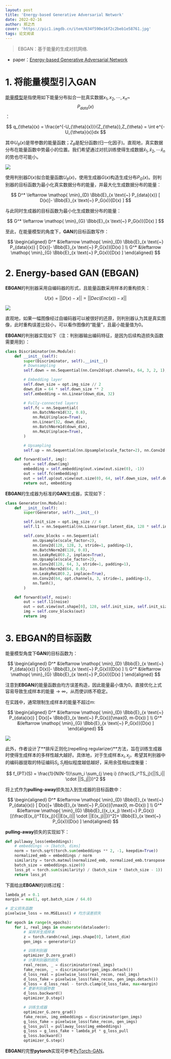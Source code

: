 ```yaml
---
layout: post
title: 'Energy-based Generative Adversarial Network'
date: 2022-02-16
author: 郑之杰
cover: 'https://pic1.imgdb.cn/item/634f590e16f2c2beb1e58761.jpg'
tags: 论文阅读
---
```


> EBGAN：基于能量的生成对抗网络.

- paper：[Energy-based Generative Adversarial Network](https://arxiv.org/abs/1609.03126)

# 1. 将能量模型引入GAN

[能量模型](https://0809zheng.github.io/2020/04/12/energy.html)是指使用如下能量分布拟合一批真实数据$x_1,x_2,\cdots,x_n$~$$P_{data}(x)$$：

$$ q_{\theta}(x) = \frac{e^{-U_{\theta}(x)}}{Z_{\theta}},Z_{\theta} = \int e^{-U_{\theta}(x)}dx $$

其中$U_{\theta}(x)$是带参数的能量函数；$Z_{\theta}$是配分函数(归一化因子)。直观地，真实数据分布在能量函数中势最小的位置。我们希望通过对抗训练使得生成数据$\hat{x}_1,\hat{x}_2,\cdots \hat{x}_n$的势也尽可能小。

![](https://pic1.imgdb.cn/item/634e13f716f2c2beb1b9d59f.jpg)

使用判别器$D(x)$拟合能量函数$U_{\theta}(x)$，使用生成器$G(x)$构造生成分布$P_G(x)$。则判别器的目标函数为最小化真实数据分布的能量，并最大化生成数据分布的能量：

$$ D^* \leftarrow \mathop{ \min}_{D} \Bbb{E}_{x \text{~} P_{data}(x)} [  D(x)]-  \Bbb{E}_{x \text{~} P_G(x)}[D(x) ] $$

与此同时生成器的目标函数为最小化生成数据分布的能量：

$$ G^* \leftarrow \mathop{ \min}_{G} \Bbb{E}_{x \text{~} P_G(x)}[D(x) ] $$

至此，在能量模型的角度下，**GAN**的目标函数写作：

$$ \begin{aligned} D^* &\leftarrow \mathop{ \min}_{D} \Bbb{E}_{x \text{~} P_{data}(x)} [  D(x)]-  \Bbb{E}_{x \text{~} P_G(x)}[D(x) ] \\ G^* &\leftarrow \mathop{ \min}_{G} \Bbb{E}_{x \text{~} P_G(x)}[D(x) ] \end{aligned} $$

# 2. Energy-based GAN (EBGAN)

**EBGAN**的判别器采用自编码器的形式，且能量函数采用样本的重构损失：

$$ U(x) = ||D(x)-x|| = ||Dec(Enc(x))-x|| $$

![](https://pic1.imgdb.cn/item/634f5c8216f2c2beb1e899c7.jpg)

直观地，如果一幅图像经过自编码器可以被很好的还原，则判别器认为其是真实图像，此时重构误差比较小，可以看作图像的“能量”，且最小能量值为$0$。

**EBGAN**的判别器实现如下（注：判别器输出编码特征，是因为后续构造损失函数需要用到）：

```python
class Discriminator(nn.Module):
    def __init__(self):
        super(Discriminator, self).__init__()
        # Downsampling
        self.down = nn.Sequential(nn.Conv2d(opt.channels, 64, 3, 2, 1), nn.ReLU())

        # Embedding layer
        self.down_size = opt.img_size // 2
        down_dim = 64 * self.down_size ** 2
        self.embedding = nn.Linear(down_dim, 32)

        # Fully-connected layers
        self.fc = nn.Sequential(
            nn.BatchNorm1d(32, 0.8),
            nn.ReLU(inplace=True),
            nn.Linear(32, down_dim),
            nn.BatchNorm1d(down_dim),
            nn.ReLU(inplace=True),
        )

        # Upsampling
        self.up = nn.Sequential(nn.Upsample(scale_factor=2), nn.Conv2d(64, opt.channels, 3, 1, 1))

    def forward(self, img):
        out = self.down(img)
        embedding = self.embedding(out.view(out.size(0), -1))
        out = self.fc(embedding)
        out = self.up(out.view(out.size(0), 64, self.down_size, self.down_size))
        return out, embedding
```

**EBGAN**的生成器为标准的**GAN**生成器，实现如下：

```python
class Generator(nn.Module):
    def __init__(self):
        super(Generator, self).__init__()

        self.init_size = opt.img_size // 4
        self.l1 = nn.Sequential(nn.Linear(opt.latent_dim, 128 * self.init_size ** 2))

        self.conv_blocks = nn.Sequential(
            nn.Upsample(scale_factor=2),
            nn.Conv2d(128, 128, 3, stride=1, padding=1),
            nn.BatchNorm2d(128, 0.8),
            nn.LeakyReLU(0.2, inplace=True),
            nn.Upsample(scale_factor=2),
            nn.Conv2d(128, 64, 3, stride=1, padding=1),
            nn.BatchNorm2d(64, 0.8),
            nn.LeakyReLU(0.2, inplace=True),
            nn.Conv2d(64, opt.channels, 3, stride=1, padding=1),
            nn.Tanh(),
        )

    def forward(self, noise):
        out = self.l1(noise)
        out = out.view(out.shape[0], 128, self.init_size, self.init_size)
        img = self.conv_blocks(out)
        return img
```

# 3. EBGAN的目标函数

能量模型角度下**GAN**的目标函数为：

$$ \begin{aligned} D^* &\leftarrow \mathop{ \min}_{D} \Bbb{E}_{x \text{~} P_{data}(x)} [  D(x)]-  \Bbb{E}_{x \text{~} P_G(x)}[D(x) ] \\ G^* &\leftarrow \mathop{ \min}_{G} \Bbb{E}_{x \text{~} P_G(x)}[D(x) ] \end{aligned} $$

注意到**EBGAN**的能量函数由均方误差构造，因此能量最小值为$0$。直接优化上式容易导致生成样本的能量$\to \infty$，从而使训练不稳定。

在实践中，通常限制生成样本的能量不超过$m$:

$$ \begin{aligned} D^* &\leftarrow \mathop{ \min}_{D} \Bbb{E}_{x \text{~} P_{data}(x)} [  D(x)]+  \Bbb{E}_{x \text{~} P_G(x)}[\max(0, m-D(x)) ] \\ G^* &\leftarrow \mathop{ \min}_{G} \Bbb{E}_{x \text{~} P_G(x)}[D(x) ] \end{aligned} $$

![](https://pic1.imgdb.cn/item/634f96c816f2c2beb123f0f8.jpg)

此外，作者设计了**排斥正则化(repelling regularizer)**方法，旨在训练生成器时使得生成样本的多样性越大越好。具体地，对于生成样本$x_i,x_j$，希望其判别器中的编码器提取的特征编码$S_i,S_j$相似程度越低越好，采用余弦相似度衡量：

$$ f_{PT}(S) = \frac{1}{N(N-1)}\sum_i \sum_{j \neq i} (\frac{S_i^TS_j}{||S_i|| \cdot ||S_j||})^2 $$

将上式作为**pulling-away**损失加入到生成器的目标函数中：

$$ \begin{aligned} D^* &\leftarrow \mathop{ \min}_{D} \Bbb{E}_{x \text{~} P_{data}(x)} [  D(x)]+  \Bbb{E}_{x \text{~} P_G(x)}[\max(0, m-D(x)) ] \\ G^* &\leftarrow \mathop{ \min}_{G} \Bbb{E}_{(x_i,x_j) \text{~} P_G(x)}[(\frac{E(x_i)^TE(x_j)}{||E(x_i)|| \cdot ||E(x_j)||})^2]+ \Bbb{E}_{x \text{~} P_G(x)}[D(x) ] \end{aligned} $$

**pulling-away**损失的实现如下：

```python
def pullaway_loss(embeddings):
    # embeddings -> [batch, dims]
    norm = torch.sqrt(torch.sum(embeddings ** 2, -1, keepdim=True))
    normalized_emb = embeddings / norm
    similarity = torch.matmul(normalized_emb, normalized_emb.transpose(1, 0)) # [batch, batch]
    batch_size = embeddings.size(0)
    loss_pt = torch.sum(similarity) / (batch_size * (batch_size - 1))
    return loss_pt
```

下面给出**EBGAN**的训练过程：

```python
lambda_pt = 0.1
margin = max(1, opt.batch_size / 64.0)

# 定义损失函数
pixelwise_loss = nn.MSELoss() # 均方误差损失

for epoch in range(n_epochs):
    for i, real_imgs in enumerate(dataloader):
        # 采样并生成样本
        z = torch.randn(real_imgs.shape[0], latent_dim)
        gen_imgs = generator(z)

        # 训练判别器
        optimizer_D.zero_grad()
        # 计算判别器的损失
        real_recon, _ = discriminator(real_imgs)
        fake_recon, _ = discriminator(gen_imgs.detach())
        d_loss_real = pixelwise_loss(real_recon, real_imgs)
        d_loss_fake = pixelwise_loss(fake_recon, gen_imgs.detach())
        d_loss = d_loss_real - torch.clamp(d_loss_fake, max=margin)
        # 更新判别器参数
        d_loss.backward()
        optimizer_D.step()

        # 训练生成器
        optimizer_G.zero_grad()
        fake_recon, img_embeddings = discriminator(gen_imgs)
        g_loss_fake = pixelwise_loss(fake_recon, gen_imgs)
        g_loss_pull = pullaway_loss(img_embeddings)
        g_loss = g_loss_fake + lambda_pt * g_loss_pull
        g_loss.backward()
        optimizer_G.step()
```

**EBGAN**的完整**pytorch**实现可参考[PyTorch-GAN](https://github.com/eriklindernoren/PyTorch-GAN/tree/master/implementations/ebgan)。